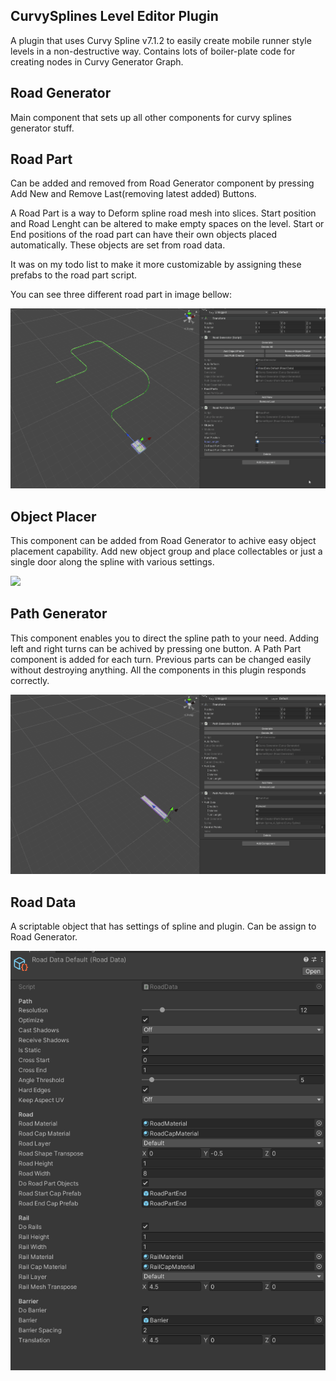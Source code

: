 ## CurvySplines Level Editor Plugin

A plugin that uses Curvy Spline v7.1.2 to easily create mobile runner style levels in a non-destructive way.
Contains lots of boiler-plate code for creating nodes in Curvy Generator Graph. 

## Road Generator

Main component that sets up all other components for curvy splines generator stuff.

## Road Part

Can be added and removed from Road Generator component by pressing Add New and Remove Last(removing latest added) Buttons.

A Road Part is a way to Deform spline road mesh into slices. Start position and Road Lenght can be altered to make empty spaces on the level. Start or End positions of the road part can have their own objects placed automatically. These objects are set from road data. 

It was on my todo list to make it more customizable by assigning these prefabs to the road part script.


You can see three different road part in image bellow:

![](Img/roadGenerator.gif)

## Object Placer

This component can be added from Road Generator to achive easy object placement capability. Add new object group and place collectables or just a single door along the spline with various settings. 

![](Img/objectplacer.gif)

## Path Generator

This component enables you to direct the spline path to your need. Adding left and right turns can be achived by pressing one button. A Path Part component is added for each turn. Previous parts can be changed easily without destroying anything. All the components in this plugin responds correctly.


![](Img/pathgenerator.gif)


## Road Data

A scriptable object that has settings of spline and plugin. Can be assign to Road Generator.

![](Img/roadData.png)